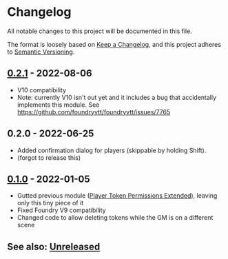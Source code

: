 # Changelog
All notable changes to this project will be documented in this file.

The format is loosely based on [Keep a Changelog](https://keepachangelog.com/en/1.0.0/),
and this project adheres to [Semantic Versioning](https://semver.org/spec/v2.0.0.html).

##  [0.2.1] - 2022-08-06
- V10 compatibility
- Note:  currently V10 isn't out yet and it includes a bug that accidentally implements this module.
See https://github.com/foundryvtt/foundryvtt/issues/7765

##  0.2.0 - 2022-06-25
- Added confirmation dialog for players (skippable by holding Shift).
- (forgot to release this)

##  [0.1.0] - 2022-01-05
- Gutted previous module ([Player Token Permissions Extended](https://github.com/VanceCole/player-token-permissions/)), leaving only this tiny piece of it
- Fixed Foundry V9 compatibility
- Changed code to allow deleting tokens while the GM is on a different scene

## See also: [Unreleased]

[Unreleased]: https://github.com/itamarcu/allow-players-to-delete-their-tokens/compare/0.1.0...HEAD
[0.1.0]: https://github.com/itamarcu/allow-players-to-delete-their-tokens/compare/0.0.3...0.1.0
[0.2.1]: https://github.com/itamarcu/allow-players-to-delete-their-tokens/compare/0.1.0...0.2.1
